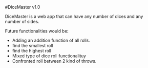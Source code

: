 #DiceMaster v1.0

DiceMaster is a web app that can have any number of dices and any number of sides.

Future functionalities would be:
* Adding an addition function of all rolls.
* find  the smallest roll
* find  the highest roll
* Mixed type of dice roll functionalituy
* Confronted roll between 2 kind of throws.
